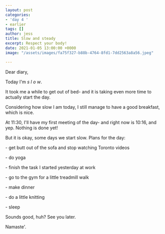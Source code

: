 ```yaml
---
layout: post
categories:
- 'day 4 '
- earlier
tags: []
author: jess
title: Slow and steady
excerpt: Respect your body!
date: 2021-01-05 13:00:00 +0000
image: "/assets/images/fa75f327-b88b-4764-8fd1-7dd2563a8a56.jpeg"

---
```

Dear diary,

Today I'm _s l o w_.

It took me a while to get out of bed- and it is taking even more time to actually start the day.

Considering how slow I am today, I still manage to have a good breakfast, which is nice.

At 11:30, I'll have my first meeting of the day- and right now is 10:16, and yep. Nothing is done yet!

But it is okay, some days we start slow. Plans for the day:

\- get butt out of the sofa and stop watching Toronto videos

\- do yoga

\- finish the task I started yesterday at work

\- go to the gym for a little treadmill walk

\- make dinner

\- do a little knitting

\- sleep

Sounds good, huh? See you later.

Namaste'.